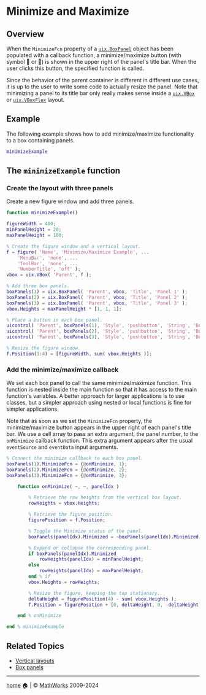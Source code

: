 # Minimize and Maximize

## Overview

When the `MinimizeFcn` property of a [`uix.BoxPanel`](uixBoxPanel.md) object has been populated with a callback function, a minimize/maximize button (with symbol :arrow_up_small: or :arrow_down_small:) is shown in the upper right of the panel's title bar. When the user clicks this button, the specified function is called.


Since the behavior of the parent container is different in different use cases, it is up to the user to write some code to actually resize the panel. Note that minimizing a panel to its title bar only really makes sense inside a [`uix.VBox`](uixVBox.md) or [`uix.VBoxFlex`](uixVBox.md) layout.

## Example

The following example shows how to add minimize/maximize functionality to a box containing panels.

```matlab
minimizeExample
```

## The `minimizeExample` function

### Create the layout with three panels

Create a new figure window and add three panels.


```matlab
function minimizeExample()

figureWidth = 400;
minPanelHeight = 20;
maxPanelHeight = 100;

% Create the figure window and a vertical layout.
f = figure( 'Name', 'Minimize/Maximize Example', ...
    'MenuBar', 'none', ...
    'ToolBar', 'none', ...
    'NumberTitle', 'off' );
vbox = uix.VBox( 'Parent', f );

% Add three box panels.
boxPanels(1) = uix.BoxPanel( 'Parent', vbox, 'Title', 'Panel 1' );
boxPanels(2) = uix.BoxPanel( 'Parent', vbox, 'Title', 'Panel 2' );
boxPanels(3) = uix.BoxPanel( 'Parent', vbox, 'Title', 'Panel 3' );
vbox.Heights = maxPanelHeight * [1, 1, 1];

% Place a button in each box panel.
uicontrol( 'Parent', boxPanels(1), 'Style', 'pushbutton', 'String', 'Button 1' )
uicontrol( 'Parent', boxPanels(2), 'Style', 'pushbutton', 'String', 'Button 2' )
uicontrol( 'Parent', boxPanels(3), 'Style', 'pushbutton', 'String', 'Button 3' )

% Resize the figure window.
f.Position(3:4) = [figureWidth, sum( vbox.Heights )]; 
```

### Add the minimize/maximize callback

We set each box panel to call the same minimize/maximize function. This function is nested inside the main function so that it has access to the main function's variables. A better approach for larger applications is to use classes, but a simpler approach using nested or local functions is fine for simpler applications.


Note that as soon as we set the `MinimizeFcn` property, the minimize/maximize button appears in the upper right of each panel's title bar. We use a cell array to pass an extra argument, the panel number, to the `onMinimize` callback function. This extra argument appears after the usual `eventSource` and `eventData` input arguments.

```matlab
% Connect the minimize callback to each box panel.
boxPanels(1).MinimizeFcn = {@onMinimize, 1};
boxPanels(2).MinimizeFcn = {@onMinimize, 2};
boxPanels(3).MinimizeFcn = {@onMinimize, 3};

    function onMinimize( ~, ~, panelIdx )

        % Retrieve the row heights from the vertical box layout.
        rowHeights = vbox.Heights;

        % Retrieve the figure position.
        figurePosition = f.Position;

        % Toggle the Minimize status of the panel.
        boxPanels(panelIdx).Minimized = ~boxPanels(panelIdx).Minimized;

        % Expand or collapse the corresponding panel.
        if boxPanels(panelIdx).Minimized
            rowHeights(panelIdx) = minPanelHeight;
        else
            rowHeights(panelIdx) = maxPanelHeight;
        end % if
        vbox.Heights = rowHeights;

        % Resize the figure, keeping the top stationary.
        deltaHeight = figurePosition(4) - sum( vbox.Heights );
        f.Position = figurePosition + [0, deltaHeight, 0, -deltaHeight];

    end % onMinimize

end % minimizeExample 
```

## Related Topics

* [Vertical layouts](uixVBox.md)
* [Box panels](uixBoxPanel.md)

___

[home](index.md) :house: | :copyright: [MathWorks](https://www.mathworks.com/services/consulting.html) 2009-2024